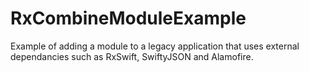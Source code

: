 # RxCombineModuleExample

Example of adding a module to a legacy application that uses external dependancies such as RxSwift, SwiftyJSON and Alamofire.
